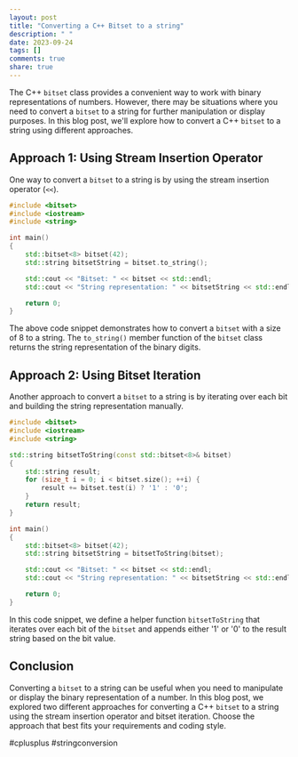 ```yaml
---
layout: post
title: "Converting a C++ Bitset to a string"
description: " "
date: 2023-09-24
tags: []
comments: true
share: true
---
```


The C++ `bitset` class provides a convenient way to work with binary representations of numbers. However, there may be situations where you need to convert a `bitset` to a string for further manipulation or display purposes. In this blog post, we'll explore how to convert a C++ `bitset` to a string using different approaches.

## Approach 1: Using Stream Insertion Operator

One way to convert a `bitset` to a string is by using the stream insertion operator (`<<`). 

```cpp
#include <bitset>
#include <iostream>
#include <string>

int main()
{
    std::bitset<8> bitset(42);
    std::string bitsetString = bitset.to_string();

    std::cout << "Bitset: " << bitset << std::endl;
    std::cout << "String representation: " << bitsetString << std::endl;

    return 0;
}
```

The above code snippet demonstrates how to convert a `bitset` with a size of 8 to a string. The `to_string()` member function of the `bitset` class returns the string representation of the binary digits.

## Approach 2: Using Bitset Iteration

Another approach to convert a `bitset` to a string is by iterating over each bit and building the string representation manually.

```cpp
#include <bitset>
#include <iostream>
#include <string>

std::string bitsetToString(const std::bitset<8>& bitset)
{
    std::string result;
    for (size_t i = 0; i < bitset.size(); ++i) {
        result += bitset.test(i) ? '1' : '0';
    }
    return result;
}

int main()
{
    std::bitset<8> bitset(42);
    std::string bitsetString = bitsetToString(bitset);

    std::cout << "Bitset: " << bitset << std::endl;
    std::cout << "String representation: " << bitsetString << std::endl;

    return 0;
}
```

In this code snippet, we define a helper function `bitsetToString` that iterates over each bit of the `bitset` and appends either '1' or '0' to the result string based on the bit value.

## Conclusion

Converting a `bitset` to a string can be useful when you need to manipulate or display the binary representation of a number. In this blog post, we explored two different approaches for converting a C++ `bitset` to a string using the stream insertion operator and bitset iteration. Choose the approach that best fits your requirements and coding style.

#cplusplus #stringconversion